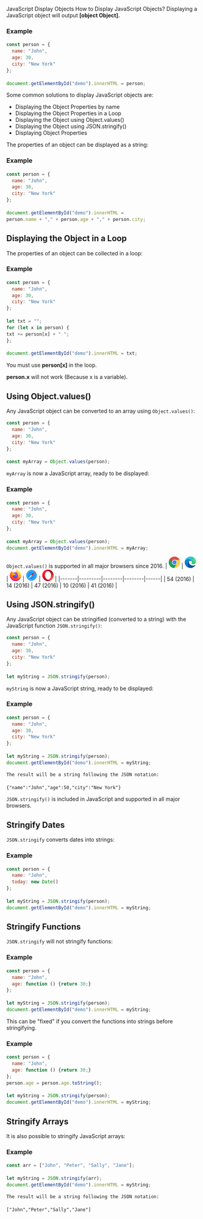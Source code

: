 JavaScript Display Objects
How to Display JavaScript Objects?
Displaying a JavaScript object will output **[object Object].**

### Example
```js
const person = {
  name: "John",
  age: 30,
  city: "New York"
};

document.getElementById("demo").innerHTML = person;
```

Some common solutions to display JavaScript objects are:

* Displaying the Object Properties by name
* Displaying the Object Properties in a Loop
* Displaying the Object using Object.values()
* Displaying the Object using JSON.stringify()
* Displaying Object Properties


The properties of an object can be displayed as a string:

### Example
```js
const person = {
  name: "John",
  age: 30,
  city: "New York"
};

document.getElementById("demo").innerHTML =
person.name + "," + person.age + "," + person.city;
```


## Displaying the Object in a Loop
The properties of an object can be collected in a loop:

### Example
```js
const person = {
  name: "John",
  age: 30,
  city: "New York"
};

let txt = "";
for (let x in person) {
txt += person[x] + " ";
};

document.getElementById("demo").innerHTML = txt;
```


You must use **person[x]** in the loop.

**person.x** will not work (Because x is a variable).


## Using Object.values()
Any JavaScript object can be converted to an array using `Object.values()`:

```js
const person = {
  name: "John",
  age: 30,
  city: "New York"
};

const myArray = Object.values(person);
```


`myArray` is now a JavaScript array, ready to be displayed:

### Example
```js
const person = {
  name: "John",
  age: 30,
  city: "New York"
};

const myArray = Object.values(person);
document.getElementById("demo").innerHTML = myArray;
```


`Object.values()` is supported in all major browsers since 2016.
| ![](../../Icons/compatible_chrome.png) | ![](../../Icons/compatible_edge.png) | ![](../../Icons/compatible_firefox.png) | ![](../../Icons/compatible_safari.png) | ![](../../Icons/compatible_opera.png) |
|-------|---------|--------|--------|------|
| 54 (2016)	| 14 (2016)	| 47 (2016)	| 10 (2016)	| 41 (2016) |



## Using JSON.stringify()
Any JavaScript object can be stringified (converted to a string) with the JavaScript function `JSON.stringify()`:
```js
const person = {
  name: "John",
  age: 30,
  city: "New York"
};

let myString = JSON.stringify(person);
```


`myString` is now a JavaScript string, ready to be displayed:

### Example
```js
const person = {
  name: "John",
  age: 30,
  city: "New York"
};

let myString = JSON.stringify(person);
document.getElementById("demo").innerHTML = myString;
```

```html
The result will be a string following the JSON notation:

{"name":"John","age":50,"city":"New York"}
```


`JSON.stringify()` is included in JavaScript and supported in all major browsers.


## Stringify Dates
`JSON.stringify` converts dates into strings:

### Example
```js
const person = {
  name: "John",
  today: new Date()
};

let myString = JSON.stringify(person);
document.getElementById("demo").innerHTML = myString;
```


## Stringify Functions
`JSON.stringify` will not stringify functions:

### Example
```js
const person = {
  name: "John",
  age: function () {return 30;}
};

let myString = JSON.stringify(person);
document.getElementById("demo").innerHTML = myString;
```


This can be "fixed" if you convert the functions into strings before stringifying.

### Example
```js
const person = {
  name: "John",
  age: function () {return 30;}
};
person.age = person.age.toString();

let myString = JSON.stringify(person);
document.getElementById("demo").innerHTML = myString;
```



## Stringify Arrays
It is also possible to stringify JavaScript arrays:

### Example
```js
const arr = ["John", "Peter", "Sally", "Jane"];

let myString = JSON.stringify(arr);
document.getElementById("demo").innerHTML = myString;
```

```html
The result will be a string following the JSON notation:

["John","Peter","Sally","Jane"]
```